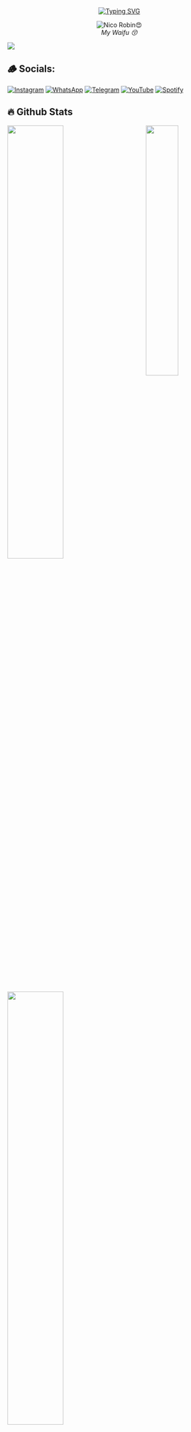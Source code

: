 <div align="center">
<a href="https://instagram.com/adi.cug">
    <img
        src="https://readme-typing-svg.herokuapp.com?font=ShadowsIntoLightsize=50&duration=5500&color=87CEEB&background=FF673200&center=true&vCenter=true&lines=Hello,+I+am+Imam+Adi;I+am+is+a+Backend+Developer👋"
            alt="Typing SVG"
        />
    </a>
</p>
</div>

<p align="center">
  <img src="https://avatars.githubusercontent.com/u/84767049?v=4" alt="Nico Robin😍" />
  <br />
  <i>My Waifu 😚</i>
</p>

![](https://visitor-badge.glitch.me/badge?page_id=imamadi19)

## 🪵 Socials:
[![Instagram](https://img.shields.io/badge/Instagram-FF0069?style=for-the-badge&logo=Instagram&logoColor=FFFFFF)](https://instagram.com/adi.cug) [![WhatsApp](https://img.shields.io/badge/WhatsApp-222222?style=for-the-badge&logo=WhatsApp&logoColor=25D366)](https://wa.me/6289504585790) [![Telegram](https://img.shields.io/badge/Telegram-26A5E4?style=for-the-badge&logo=Telegram&logoColor=FFFFFF)](https://t.me/@adii281) [![YouTube](https://img.shields.io/badge/YouTube-FF0000?style=for-the-badge&logo=YouTube&logoColor=FFFFFF)](https://youtube.com/@channel_adidev) [![Spotify](https://img.shields.io/badge/Spotify-222222?style=for-the-badge&logo=Spotify&logoColor=1ED760)](https://open.spotify.com/user/31qem3mo3p2x7yasj4owtszd3wli?si=JyKLv_9-ReCamKHvVlouLA)

## 🔥 Github Stats

<img align="right" width="38%" src="https://i.pinimg.com/564x/42/d2/4f/42d24f878ae5e5903540c85630944fd6.jpg"/>

  <a href="https://github.com/imamadi19"><img width="50%" src="https://github-readme-stats.vercel.app/api?username=imamadi19&theme=radical&title_color=ff3068?"></a>
  <a href="https://github.com/imamadi19"><img width="50%" src="http://github-readme-streak-stats.herokuapp.com/?user=imamadi19 &theme=radical&date_format=M%20j%5B%2C%20Y%5D&ring=ff3068&fire=ff3068&sideNums=ff3068"></a>

## 🔑 GitHub Trophies
![](https://github-profile-trophy.vercel.app/?username=imamadi19&theme=neon&no-frame=false&no-bg=true&margin-w=4)

### 🖥️ Dev Quote
![](https://quotes-github-readme.vercel.app/api?type=vetical&theme=dark)

### <===========================>
